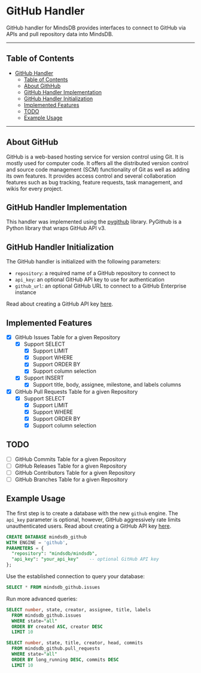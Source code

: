 # GitHub Handler

GitHub handler for MindsDB provides interfaces to connect to GitHub via APIs and pull repository data into MindsDB.

---

## Table of Contents

- [GitHub Handler](#github-handler)
  - [Table of Contents](#table-of-contents)
  - [About GithHub](#about-githhub)
  - [GitHub Handler Implementation](#github-handler-implementation)
  - [GitHub Handler Initialization](#github-handler-initialization)
  - [Implemented Features](#implemented-features)
  - [TODO](#todo)
  - [Example Usage](#example-usage)

---

## About GitHub

GitHub is a web-based hosting service for version control using Git. It is mostly used for computer code.
It offers all the distributed version control and source code management (SCM) functionality
of Git as well as adding its own features. It provides access control and several collaboration
features such as bug tracking, feature requests, task management, and wikis for every project.

## GitHub Handler Implementation

This handler was implemented using the [pygithub](https://github.com/PyGithub/PyGithub) library.
PyGithub is a Python library that wraps GitHub API v3.

## GitHub Handler Initialization

The GitHub handler is initialized with the following parameters:

- `repository`: a required name of a GitHub repository to connect to
- `api_key`: an optional GitHub API key to use for authentication
- `github_url`: an optional GitHub URL to connect to a GitHub Enterprise instance

Read about creating a GitHub API key [here](https://docs.github.com/en/github/authenticating-to-github/creating-a-personal-access-token).

## Implemented Features

- [x] GitHub Issues Table for a given Repository
  - [x] Support SELECT
    - [x] Support LIMIT
    - [x] Support WHERE
    - [x] Support ORDER BY
    - [x] Support column selection
  - [x] Support INSERT
    - [x] Support title, body, assignee, milestone, and labels columns
- [x] GitHub Pull Requests Table for a given Repository
  - [x] Support SELECT
    - [x] Support LIMIT
    - [x] Support WHERE
    - [x] Support ORDER BY
    - [x] Support column selection

## TODO

- [ ] GitHub Commits Table for a given Repository
- [ ] GitHub Releases Table for a given Repository
- [ ] GitHub Contributors Table for a given Repository
- [ ] GitHub Branches Table for a given Repository

## Example Usage

The first step is to create a database with the new `github` engine. The `api_key` parameter is optional,
however, GitHub aggressively rate limits unauthenticated users. Read about creating a GitHub API key [here](https://docs.github.com/en/github/authenticating-to-github/creating-a-personal-access-token).

~~~~sql
CREATE DATABASE mindsdb_github
WITH ENGINE = 'github',
PARAMETERS = {
  "repository": "mindsdb/mindsdb",
  "api_key": "your_api_key"    -- optional GitHub API key
};
~~~~

Use the established connection to query your database:

~~~~sql
SELECT * FROM mindsdb_github.issues
~~~~

Run more advanced queries:

~~~~sql
SELECT number, state, creator, assignee, title, labels
  FROM mindsdb_github.issues
  WHERE state="all"
  ORDER BY created ASC, creator DESC
  LIMIT 10
~~~~

~~~~sql
SELECT number, state, title, creator, head, commits
  FROM mindsdb_github.pull_requests
  WHERE state="all"
  ORDER BY long_running DESC, commits DESC
  LIMIT 10
~~~~
